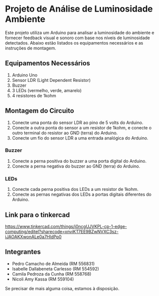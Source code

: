 # Projeto de Análise de Luminosidade Ambiente

Este projeto utiliza um Arduino para analisar a luminosidade do ambiente e fornecer feedback visual e sonoro com base nos níveis de luminosidade detectados. Abaixo estão listados os equipamentos necessários e as instruções de montagem.

## Equipamentos Necessários
1. Arduino Uno
2. Sensor LDR (Light Dependent Resistor)
3. Buzzer
4. 3 LEDs (vermelho, verde, amarelo)
5. 4 resistores de 1kohm

## Montagem do Circuito
1. Conecte uma ponta do sensor LDR ao pino de 5 volts do Arduino.
2. Conecte a outra ponta do sensor a um resistor de 1kohm, e conecte o outro terminal do resistor ao GND (terra) do Arduino.
3. Conecte um fio do sensor LDR a uma entrada analógica do Arduino.

### Buzzer
1. Conecte a perna positiva do buzzer a uma porta digital do Arduino.
2. Conecte a perna negativa do buzzer ao GND (terra) do Arduino.

### LEDs
1. Conecte cada perna positiva dos LEDs a um resistor de 1kohm.
2. Conecte as pernas negativas dos LEDs a portas digitais diferentes do Arduino.

## Link para o tinkercad
https://www.tinkercad.com/things/j0ncgUJVKPL-cp-1-edge-computing/editel?sharecode=xnviKT7EE9BZwNVXC3sz-iJAOAKXwonALe0a7HldPp0

## Integrantes
- Pedro Camacho de Almeida (RM 556831)
- Isabelle Dallabeneta Carlesso (RM 554592)
- Camila Pedroza da Cunha (RM 558768)
- Nicoli Amy Kassa (RM 559104)

Se precisar de mais alguma coisa, estamos à disposição.
